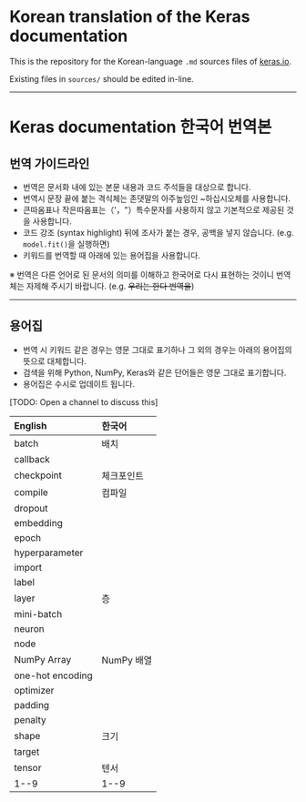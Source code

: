 # Korean translation of the Keras documentation

This is the repository for the Korean-language `.md` sources files of [keras.io](https://keras.io).

Existing files in `sources/` should be edited in-line.

---

# Keras documentation 한국어 번역본


## 번역 가이드라인

- 번역은 문서화 내에 있는 본문 내용과 코드 주석들을 대상으로 합니다.
- 번역시 문장 끝에 붙는 격식체는 존댓말의 아주높임인 ~하십시오체를 사용합니다.
- 큰따옴표나 작은따옴표는（'，"）특수문자를 사용하지 않고 기본적으로 제공된 것을 사용합니다.
- 코드 강조 (syntax highlight) 뒤에 조사가 붙는 경우, 공백을 넣지 않습니다. (e.g. `model.fit()`을 실행하면)
- 키워드를 번역할 때 아래에 있는 용어집을 사용합니다.

※ 번역은 다른 언어로 된 문서의 의미를 이해하고 한국어로 다시 표현하는 것이니 번역체는 자제해 주시기 바랍니다. (e.g. ~~우리는 한다 번역을~~)

---

## 용어집

- 번역 시 키워드 같은 경우는 영문 그대로 표기하나 그 외의 경우는 아래의 용어집의 뜻으로 대체합니다.
- 검색을 위해 Python, NumPy, Keras와 같은 단어들은 영문 그대로 표기합니다.
- 용어집은 수시로 업데이트 됩니다.

[TODO: Open a channel to discuss this]

| English            | 한국어                 |
|:-------------------|:-----------------------|
| batch              |배치    |
| callback           |              |
| checkpoint         |체크포인트              |
| compile            |컴파일              |
| dropout            |              |
| embedding          |              |
| epoch              |              |
| hyperparameter     |              |
| import             |              |
| label              |              |
| layer              | 층             |
| mini-batch         |              |
| neuron             |              |
| node               |              |
| NumPy Array        | NumPy 배열             |
| one-hot encoding   |              |
| optimizer          |              |
| padding            |              |
| penalty            |              |
| shape              | 크기        |
| target             |              |
| tensor             | 텐서                   |
| 1--9               | 1--9                  |
